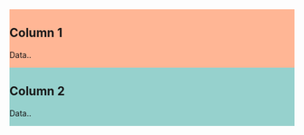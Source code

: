 <div class="row">
<div class="column" style="background-color:#FFB695;">
    <h2>Column 1</h2>
    <p>Data..</p>
</div>
<div class="column" style="background-color:#96D1CD;">
    <h2>Column 2</h2>
    <p>Data..</p>
</div>
